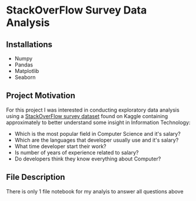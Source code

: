 # StackOverFlow Survey Data Analysis

## Installations
- Numpy
- Pandas
- Matplotlib
- Seaborn

## Project Motivation

For this project I was interested in conducting exploratory data analysis using a [StackOverFlow survey dataset](https://www.kaggle.com/datasets/stackoverflow/so-survey-2017) found on Kaggle containing approximately to better understand some insight in Information Technology:

- Which is the most popular field in Computer Science and it's salary?
- Which are the languages that developer usually use and it's salary?
- What time developer start their work?
- Is number of years of experience related to salary?
- Do developers think they know everything about Computer?

## File Description

There is only 1 file notebook for my analyis to answer all questions above